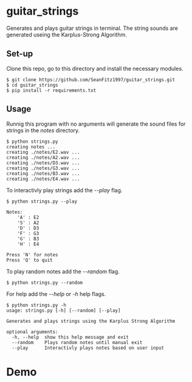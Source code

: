 # guitar_strings
Generates and plays guitar strings in terminal. The string sounds are generated useing the Karplus-Strong Algorithm.

## Set-up
Clone this repo, go to this directory and install the necessary modules.
```
$ git clone https://github.com/SeanFitz1997/guitar_strings.git
$ cd guitar_strings
$ pip install -r requirements.txt
```

## Usage
Runnig this program with no arguments will generate the sound files for strings in the *notes* directory.
```
$ python strings.py
creating notes ...
creating ./notes/E2.wav ...
creating ./notes/A2.wav ...
creating ./notes/D3.wav ...
creating ./notes/G3.wav ...
creating ./notes/B3.wav ...
creating ./notes/E4.wav ...
```

To interactivly play strings add the *--play* flag.
```
$ python strings.py --play

Notes:
	'A' : E2
	'S' : A2
	'D' : D3
	'F' : G3
	'G' : B3
	'H' : E4

Press 'N' for notes
Press 'Q' to quit
```

To play random notes add the *--random* flag.
```
$ python strings.py --random
```

For help add the *--help* or *-h* help flags.
```
$ python strings.py -h
usage: strings.py [-h] [--random] [--play]

Generates and plays strings using the Karplus Strong Algorithm

optional arguments:
  -h, --help  show this help message and exit
  --random    Plays random notes until manual exit
  --play      Interactivly plays notes based on user input
```

# Demo
